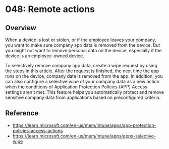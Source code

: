 # 048: Remote actions

## Overview
When a device is lost or stolen, or if the employee leaves your company, you want to make sure company app data is removed from the device. But you might not want to remove personal data on the device, especially if the device is an employee-owned device.

To selectively remove company app data, create a wipe request by using the steps in this article. After the request is finished, the next time the app runs on the device, company data is removed from the app. In addition, you can also configure a selective wipe of your company data as a new action when the conditions of Application Protection Policies (APP) Access settings aren't met. This feature helps you automatically protect and remove sensitive company data from applications based on preconfigured criteria.


## Reference

* https://learn.microsoft.com/en-us/mem/intune/apps/app-protection-policies-access-actions
* https://learn.microsoft.com/en-us/mem/intune/apps/apps-selective-wipe

